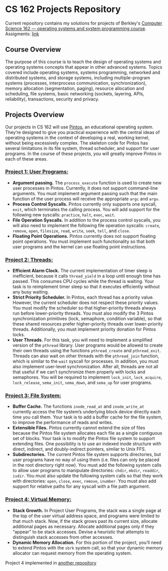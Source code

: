 CS 162 Projects Repository
=======================

Current repository contains my solutions for projects of Berkley's [Computer Science 162 — operating systems and system programming course](https://hkn.eecs.berkeley.edu/courseguides/CS/162). Assigments: [link](https://inst.eecs.berkeley.edu/~cs162/sp22/)

## Course Overview
The purpose of this course is to teach the design of operating systems and operating systems concepts that appear in other advanced systems. Topics covered include operating systems, systems programming, networked and distributed systems, and storage systems, including multiple-program systems (processes, interprocess communication, synchronization), memory allocation (segmentation, paging), resource allocation and scheduling, file systems, basic networking (sockets, layering, APIs, reliability), transactions, security and privacy.

## Projects Overview
Our projects in CS 162 will use [Pintos](https://en.wikipedia.org/wiki/Pintos), an educational operating system. They’re designed to give you practical experience with the central ideas of operating systems in the context of developing a real, working kernel, without being excessively complex. The skeleton code for Pintos has several limitations in its file system, thread scheduler, and support for user programs. In the course of these projects, you will greatly improve Pintos in each of these areas.

### [Project 1: User Programs:](https://inst.eecs.berkeley.edu/~cs162/sp22/static/proj/proj-userprog.pdf)
- **Argument passing.** The `process_execute` function is used to create new user processes in Pintos. Currently, it does not support command-line arguments. You must implement argument passing such that the main function of the user process will receive the appropriate `argc` and `argv`.
- **Process Control Syscalls.** Pintos currently only supports one syscall, `exit`, which terminates the calling process. You will add support for the following new syscalls: `practice`, `halt`, `exec`, `wait`.
- **File Operation Syscalls.** In addition to the process control syscalls, you will also need to implement the following file operation syscalls: `create`, `remove`, `open`, `filesize`, `read`, `write`, `seek`, `tell`, and `close`.
- **Floating Point Operations.** Pintos currently does not support floating point operations. You must implement such functionality so that both user programs and the kernel can use floating point instructions.

### [Project 2: Threads:](https://inst.eecs.berkeley.edu/~cs162/sp22/static/proj/proj-threads.pdf)
- **Efficient Alarm Clock.** The current implementation of timer sleep is inefficient, because it calls `thread_yield` in a loop until enough time has passed. This consumes CPU cycles while the thread is waiting. Your task is to reimplement timer sleep so that it executes efficiently without any busy waiting.
- **Strict Priority Scheduler.** In Pintos, each thread has a priority value. However, the current scheduler does not respect these priority values. You must modify the scheduler so that higher-priority threads always run before lower-priority threads. You must also modify the 3 Pintos synchronization primitives (lock, semaphore, condition variable), so that these shared resources prefer higher-priority threads over lower-priority threads. Additionally, you must implement priority donation for Pintos locks.
- **User Threads.** For this task, you will need to implement a simplified version of the `pthread` library. User programs would be allowed to create their own threads using the functions `pthread_create` and `pthread_exit`. Threads can also wait on other threads with the `pthread_join` function, which is similar to the `wait` syscall for processes. In addition, you must also implement user-level synchronization. After all, threads are not all that useful if we can’t synchronize them properly with locks and semaphores. You will be required to implement `lock_init`, `lock_acquire`, `lock_release`, `sema_init`, `sema_down`, and `sema_up` for user programs.

### [Project 3: File System:](https://inst.eecs.berkeley.edu/~cs162/sp22/static/proj/proj-filesys.pdf)
- **Buffer Cache.** The functions `inode_read_at` and `inode_write_at` currently access the file system’s underlying block device directly each time you call them. Your task is to add a buffer cache for the file system, to improve the performance of reads and writes.
- **Extensible Files.** Pintos currently cannot extend the size of files because the Pintos file system allocates each file as a single contiguous set of blocks. Your task is to modify the Pintos file system to support extending files. One possibility is to use an indexed inode structure with direct, indirect, and doubly-indirect pointers, similar to Unix FFS.
- **Subdirectories.** The current Pintos file system supports directories, but user programs have no way of using them (i.e. files can only be placed in the root directory right now). You must add the following system calls to allow user programs to manipulate directories: `chdir`, `mkdir`, `readdir`, `isdir`. You must also update the following system calls so that they work with directories: `open`, `close`, `exec`, `remove`, `inumber`. You must also add support for relative paths for any syscall with a file path argument. 

### [Project 4: Virtual Memory:](https://inst.eecs.berkeley.edu/~cs162/sp22/static/hw/memory.pdf)
- **Stack Growth.** In Project User Programs, the stack was a single page at the top of the user virtual address space, and programs were limited to that much stack. Now, if the stack grows past its current size, allocate additional pages as necessary. Allocate additional pages only if they “appear” to be stack accesses. Devise a heuristic that attempts to distinguish stack accesses from other accesses.
- **Dynamic Memory Allocation.** For this portion of the project, you’ll need to extend Pintos with the `sbrk` system call, so that your dynamic memory allocator can request memory from the operating system.

Project 4 implemented in [another repository](https://github.com/infl4me/cs162-homework/tree/master/hw-memory/src)
